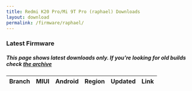 ```yaml
---
title: Redmi K20 Pro/Mi 9T Pro (raphael) Downloads
layout: download
permalink: /firmware/raphael/
---
```


### Latest Firmware
##### This page shows latest downloads only. If you're looking for old builds check [the archive](/archive/firmware/raphael/)


<div class="table-responsive-md">
<table id="firmware" class="compact table table-striped table-hover table-sm">
    <thead class="thead-dark">
        <tr>
            <th>Branch</th>
            <th>MIUI</th>
            <th>Android</th>
            <th>Region</th>
            <th>Updated</th>
            <th>Link</th>
        </tr>
    </thead>
    <script>loadFirmwareDownloads('raphael', 'latest')</script>
</table>
</div>
